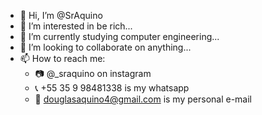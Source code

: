 - 👋 Hi, I’m @SrAquino
- 👀 I’m interested in be rich...
- 🌱 I’m currently studying computer engineering...
- 💞️ I’m looking to collaborate on anything...
- 📫 How to reach me: 
    - 📷 @_sraquino on instagram
    - 📞 +55 35 9 98481338 is my whatsapp
    - 📩 douglasaquino4@gmail.com is my personal e-mail
